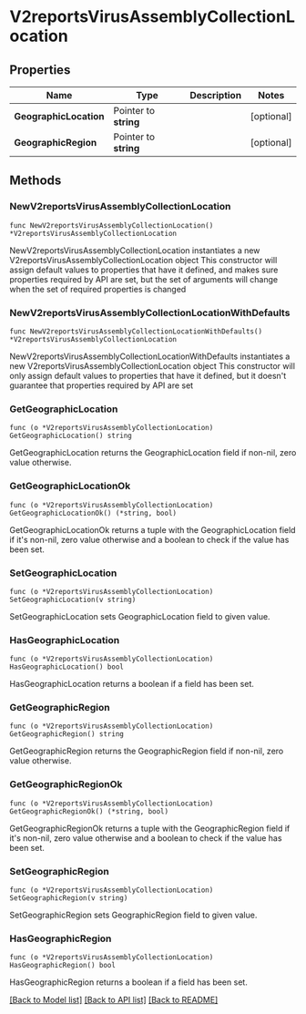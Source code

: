 # V2reportsVirusAssemblyCollectionLocation

## Properties

Name | Type | Description | Notes
------------ | ------------- | ------------- | -------------
**GeographicLocation** | Pointer to **string** |  | [optional] 
**GeographicRegion** | Pointer to **string** |  | [optional] 

## Methods

### NewV2reportsVirusAssemblyCollectionLocation

`func NewV2reportsVirusAssemblyCollectionLocation() *V2reportsVirusAssemblyCollectionLocation`

NewV2reportsVirusAssemblyCollectionLocation instantiates a new V2reportsVirusAssemblyCollectionLocation object
This constructor will assign default values to properties that have it defined,
and makes sure properties required by API are set, but the set of arguments
will change when the set of required properties is changed

### NewV2reportsVirusAssemblyCollectionLocationWithDefaults

`func NewV2reportsVirusAssemblyCollectionLocationWithDefaults() *V2reportsVirusAssemblyCollectionLocation`

NewV2reportsVirusAssemblyCollectionLocationWithDefaults instantiates a new V2reportsVirusAssemblyCollectionLocation object
This constructor will only assign default values to properties that have it defined,
but it doesn't guarantee that properties required by API are set

### GetGeographicLocation

`func (o *V2reportsVirusAssemblyCollectionLocation) GetGeographicLocation() string`

GetGeographicLocation returns the GeographicLocation field if non-nil, zero value otherwise.

### GetGeographicLocationOk

`func (o *V2reportsVirusAssemblyCollectionLocation) GetGeographicLocationOk() (*string, bool)`

GetGeographicLocationOk returns a tuple with the GeographicLocation field if it's non-nil, zero value otherwise
and a boolean to check if the value has been set.

### SetGeographicLocation

`func (o *V2reportsVirusAssemblyCollectionLocation) SetGeographicLocation(v string)`

SetGeographicLocation sets GeographicLocation field to given value.

### HasGeographicLocation

`func (o *V2reportsVirusAssemblyCollectionLocation) HasGeographicLocation() bool`

HasGeographicLocation returns a boolean if a field has been set.

### GetGeographicRegion

`func (o *V2reportsVirusAssemblyCollectionLocation) GetGeographicRegion() string`

GetGeographicRegion returns the GeographicRegion field if non-nil, zero value otherwise.

### GetGeographicRegionOk

`func (o *V2reportsVirusAssemblyCollectionLocation) GetGeographicRegionOk() (*string, bool)`

GetGeographicRegionOk returns a tuple with the GeographicRegion field if it's non-nil, zero value otherwise
and a boolean to check if the value has been set.

### SetGeographicRegion

`func (o *V2reportsVirusAssemblyCollectionLocation) SetGeographicRegion(v string)`

SetGeographicRegion sets GeographicRegion field to given value.

### HasGeographicRegion

`func (o *V2reportsVirusAssemblyCollectionLocation) HasGeographicRegion() bool`

HasGeographicRegion returns a boolean if a field has been set.


[[Back to Model list]](../README.md#documentation-for-models) [[Back to API list]](../README.md#documentation-for-api-endpoints) [[Back to README]](../README.md)


